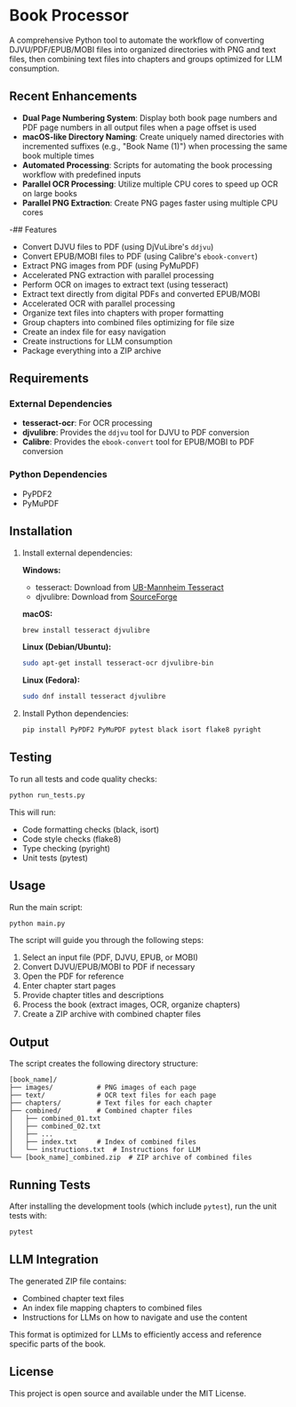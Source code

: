 # Book Processor

A comprehensive Python tool to automate the workflow of converting DJVU/PDF/EPUB/MOBI files into organized directories with PNG and text files, then combining text files into chapters and groups optimized for LLM consumption.

## Recent Enhancements

- **Dual Page Numbering System**: Display both book page numbers and PDF page numbers in all output files when a page offset is used
- **macOS-like Directory Naming**: Create uniquely named directories with incremented suffixes (e.g., "Book Name (1)") when processing the same book multiple times
- **Automated Processing**: Scripts for automating the book processing workflow with predefined inputs
- **Parallel OCR Processing**: Utilize multiple CPU cores to speed up OCR on large books
- **Parallel PNG Extraction**: Create PNG pages faster using multiple CPU cores

-## Features

- Convert DJVU files to PDF (using DjVuLibre's `ddjvu`)
- Convert EPUB/MOBI files to PDF (using Calibre's `ebook-convert`)
- Extract PNG images from PDF (using PyMuPDF)
- Accelerated PNG extraction with parallel processing
- Perform OCR on images to extract text (using tesseract)
- Extract text directly from digital PDFs and converted EPUB/MOBI
- Accelerated OCR with parallel processing
- Organize text files into chapters with proper formatting
- Group chapters into combined files optimizing for file size
- Create an index file for easy navigation
- Create instructions for LLM consumption
- Package everything into a ZIP archive

## Requirements

### External Dependencies

- **tesseract-ocr**: For OCR processing
- **djvulibre**: Provides the `ddjvu` tool for DJVU to PDF conversion
- **Calibre**: Provides the `ebook-convert` tool for EPUB/MOBI to PDF conversion

### Python Dependencies

- PyPDF2
- PyMuPDF

## Installation

1. Install external dependencies:

   **Windows:**
   - tesseract: Download from [UB-Mannheim Tesseract](https://github.com/UB-Mannheim/tesseract/wiki)
   - djvulibre: Download from [SourceForge](https://sourceforge.net/projects/djvu/)

   **macOS:**
   ```bash
   brew install tesseract djvulibre
   ```

   **Linux (Debian/Ubuntu):**
   ```bash
   sudo apt-get install tesseract-ocr djvulibre-bin
   ```

   **Linux (Fedora):**
   ```bash
   sudo dnf install tesseract djvulibre
   ```

2. Install Python dependencies:
   ```bash
   pip install PyPDF2 PyMuPDF pytest black isort flake8 pyright
   ```

## Testing

To run all tests and code quality checks:

```bash
python run_tests.py
```

This will run:
- Code formatting checks (black, isort)
- Code style checks (flake8)
- Type checking (pyright)
- Unit tests (pytest)

## Usage

Run the main script:

```bash
python main.py
```

The script will guide you through the following steps:

1. Select an input file (PDF, DJVU, EPUB, or MOBI)
2. Convert DJVU/EPUB/MOBI to PDF if necessary
3. Open the PDF for reference
4. Enter chapter start pages
5. Provide chapter titles and descriptions
6. Process the book (extract images, OCR, organize chapters)
7. Create a ZIP archive with combined chapter files

## Output

The script creates the following directory structure:

```
[book_name]/
├── images/           # PNG images of each page
├── text/             # OCR text files for each page
├── chapters/         # Text files for each chapter
├── combined/         # Combined chapter files
│   ├── combined_01.txt
│   ├── combined_02.txt
│   ├── ...
│   ├── index.txt     # Index of combined files
│   └── instructions.txt  # Instructions for LLM
└── [book_name]_combined.zip  # ZIP archive of combined files
```

## Running Tests

After installing the development tools (which include `pytest`), run the unit tests with:

```bash
pytest
```

## LLM Integration

The generated ZIP file contains:
- Combined chapter text files
- An index file mapping chapters to combined files
- Instructions for LLMs on how to navigate and use the content

This format is optimized for LLMs to efficiently access and reference specific parts of the book.

## License

This project is open source and available under the MIT License.
